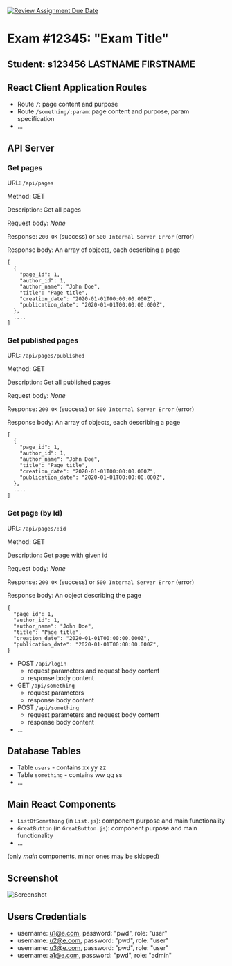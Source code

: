 [![Review Assignment Due Date](https://classroom.github.com/assets/deadline-readme-button-24ddc0f5d75046c5622901739e7c5dd533143b0c8e959d652212380cedb1ea36.svg)](https://classroom.github.com/a/suhcjUE-)
# Exam #12345: "Exam Title"
## Student: s123456 LASTNAME FIRSTNAME 

## React Client Application Routes

- Route `/`: page content and purpose
- Route `/something/:param`: page content and purpose, param specification
- ...

## API Server

### __Get pages__

URL: `/api/pages`

Method: GET

Description: Get all pages

Request body: _None_

Response: `200 OK` (success) or `500 Internal Server Error` (error)

Response body: An array of objects, each describing a page
```
[
  {
    "page_id": 1,
    "author_id": 1,
    "author_name": "John Doe",
    "title": "Page title",
    "creation_date": "2020-01-01T00:00:00.000Z",
    "publication_date": "2020-01-01T00:00:00.000Z",
  },
  ....
]
```

### __Get published pages__

URL: `/api/pages/published`

Method: GET

Description: Get all published pages

Request body: _None_

Response: `200 OK` (success) or `500 Internal Server Error` (error)

Response body: An array of objects, each describing a page
```
[
  {
    "page_id": 1,
    "author_id": 1,
    "author_name": "John Doe",
    "title": "Page title",
    "creation_date": "2020-01-01T00:00:00.000Z",
    "publication_date": "2020-01-01T00:00:00.000Z",
  },
  ....
]
```

### __Get page (by Id)__

URL: `/api/pages/:id`

Method: GET

Description: Get page with given id

Request body: _None_

Response: `200 OK` (success) or `500 Internal Server Error` (error)

Response body: An object describing the page
```
{
  "page_id": 1,
  "author_id": 1,
  "author_name": "John Doe",
  "title": "Page title",
  "creation_date": "2020-01-01T00:00:00.000Z",
  "publication_date": "2020-01-01T00:00:00.000Z",
}
```

- POST `/api/login`
  - request parameters and request body content
  - response body content
- GET `/api/something`
  - request parameters
  - response body content
- POST `/api/something`
  - request parameters and request body content
  - response body content
- ...

## Database Tables

- Table `users` - contains xx yy zz
- Table `something` - contains ww qq ss
- ...

## Main React Components

- `ListOfSomething` (in `List.js`): component purpose and main functionality
- `GreatButton` (in `GreatButton.js`): component purpose and main functionality
- ...

(only _main_ components, minor ones may be skipped)

## Screenshot

![Screenshot](./img/screenshot.jpg)

## Users Credentials

- username: u1@e.com, password: "pwd", role: "user"
- username: u2@e.com, password: "pwd", role: "user" 
- username: u3@e.com, password: "pwd", role: "user" 
- username: a1@e.com, password: "pwd", role: "admin"



